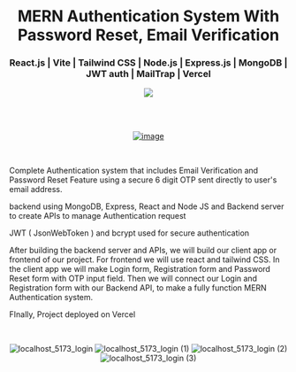 <div align='center'>
  <h1>MERN Authentication System With Password Reset, Email Verification</h1>
  <h3>React.js | Vite | Tailwind CSS | Node.js | Express.js | MongoDB | JWT auth | MailTrap | Vercel </h3>
  <img src='https://img.shields.io/badge/fmfahath-white?logo=github&logoColor=black'/>
  
<br><br>

[![image](https://github.com/fmfahath/loginPage/assets/95971934/02c3c390-df06-41d4-940e-9c6c12bbcfa6)]()

<br>

<div align='left'>
<p>Complete Authentication system that includes Email Verification and Password Reset Feature using a secure 6 digit OTP sent directly to user's email address.</p>
<p> backend using MongoDB, Express, React and Node JS and Backend server to create APIs to manage Authentication request</p>
<p>JWT ( JsonWebToken ) and bcrypt used for secure authentication</p>
<p>After building the backend server and APIs, we will build our client app or frontend of our project. For frontend we will use react and tailwind CSS. In the client app we will make Login form, Registration form and Password Reset form with OTP input field. Then we will connect our Login and Registration form with our Backend API, to make a fully function MERN Authentication system.</p>
<p>FInally, Project deployed on Vercel</p>
</div>

<br>

![localhost_5173_login](https://github.com/user-attachments/assets/40a6d023-1c79-4123-a199-477171effb84)
![localhost_5173_login (1)](https://github.com/user-attachments/assets/117a167a-01bd-4f93-9da4-16e777e8e83f)
![localhost_5173_login (2)](https://github.com/user-attachments/assets/7733d9ff-a511-4ae5-84f1-a4c8f07f2aac)
![localhost_5173_login (3)](https://github.com/user-attachments/assets/f0ead096-28a9-4a23-a0b7-d53e6cdeb8a9)




</div>
